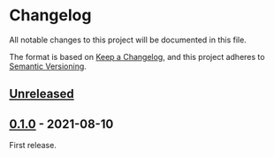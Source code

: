 # Changelog

All notable changes to this project will be documented in this file.

The format is based on [Keep a Changelog](https://keepachangelog.com/en/1.0.0/),
and this project adheres to [Semantic Versioning](https://semver.org/spec/v2.0.0.html).

## [Unreleased]

## [0.1.0] - 2021-08-10

First release.

[unreleased]: https://github.com/DBC-Works/working-time-around/compare/v0.1.0...HEAD
[0.1.0]: https://github.com/DBC-Works/working-time-around/releases/tag/v0.1.0
